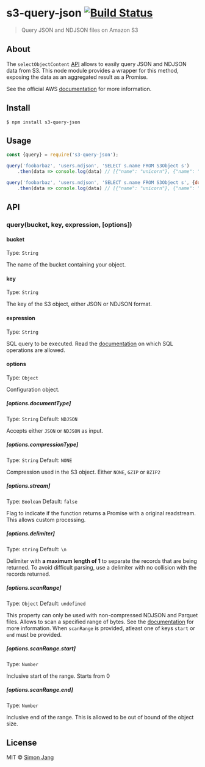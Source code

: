 # s3-query-json [![Build Status](https://travis-ci.org/SimonJang/s3-query-json.svg?branch=master)](https://travis-ci.org/SimonJang/s3-query-json)

> Query JSON and NDJSON files on Amazon S3

## About

The `selectObjectContent` [API](https://docs.aws.amazon.com/AWSJavaScriptSDK/latest/AWS/S3.html#selectObjectContent-property) allows to easily query JSON and NDJSON data from S3. This node module provides a wrapper for this method, exposing the data as an aggregated result as a Promise.

See the official AWS [documentation](https://docs.aws.amazon.com/amazonglacier/latest/dev/s3-glacier-select-sql-reference-select.html) for more information.

## Install

```
$ npm install s3-query-json
```

## Usage

```js
const {query} = require('s3-query-json');

query('foobarbaz', 'users.ndjson', 'SELECT s.name FROM S3Object s')
	.then(data => console.log(data) // [{"name": "unicorn"}, {"name": "rainbow"}])

query('foobarbaz', 'users.ndjson', 'SELECT s.name FROM S3Object s', {documentType: 'NDJSON', compressionType: 'GZIP', stream: false, delimiter: '\n', scanRange: {start: 1, end: 100}})
	.then(data => console.log(data) // [{"name": "unicorn"}, {"name": "rainbow"}])
```

## API

### query(bucket, key, expression, [options])

#### bucket

Type: `String`

The name of the bucket containing your object.

#### key

Type: `String`

The key of the S3 object, either JSON or NDJSON format.

#### expression

Type: `String`

SQL query to be executed. Read the [documentation](https://docs.aws.amazon.com/amazonglacier/latest/dev/s3-glacier-select-sql-reference-select.html) on which SQL operations are allowed.

#### options

Type: `Object`

Configuration object.

##### [options.documentType]

Type: `String`
Default: `NDJSON`

Accepts either `JSON` or `NDJSON` as input.

##### [options.compressionType]

Type: `String`
Default: `NONE`

Compression used in the S3 object. Either `NONE`, `GZIP` or `BZIP2`

##### [options.stream]

Type: `Boolean`
Default: `false`

Flag to indicate if the function returns a Promise with a original readstream. This allows custom processing.

##### [options.delimiter]

Type: `string`
Default: `\n`

Delimiter with **a maximum length of 1** to separate the records that are being returned. To avoid difficult parsing, use a delimiter with no collision with the records returned.

##### [options.scanRange]

Type: `Object`
Default: `undefined`

This property can only be used with non-compressed NDJSON and Parquet files. Allows to scan a specified range of bytes. See the [documentation](https://docs.aws.amazon.com/AmazonS3/latest/API/API_SelectObjectContent.html#AmazonS3-SelectObjectContent-request-ScanRange) for more information. When `scanRange` is provided, atleast one of keys `start` or `end` must be provided.

##### [options.scanRange.start]

Type: `Number`

Inclusive start of the range. Starts from 0

##### [options.scanRange.end]

Type: `Number`

Inclusive end of the range. This is allowed to be out of bound of the object size.


## License

MIT © [Simon Jang](https://github.com/SimonJang)
